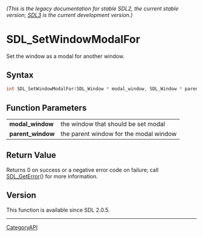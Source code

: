 ###### (This is the legacy documentation for stable SDL2, the current stable version; [SDL3](https://wiki.libsdl.org/SDL3/) is the current development version.)
# SDL_SetWindowModalFor

Set the window as a modal for another window.

## Syntax

```c
int SDL_SetWindowModalFor(SDL_Window * modal_window, SDL_Window * parent_window);

```

## Function Parameters

|                       |                                        |
| --------------------- | -------------------------------------- |
| **modal_window**      | the window that should be set modal    |
| **parent_window**     | the parent window for the modal window |

## Return Value

Returns 0 on success or a negative error code on failure; call
[SDL_GetError](SDL_GetError.md)() for more information.

## Version

This function is available since SDL 2.0.5.

----
[CategoryAPI](CategoryAPI.md)
